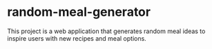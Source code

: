 # random-meal-generator
This project is a web application that generates random meal ideas to inspire users with new recipes and meal options.
